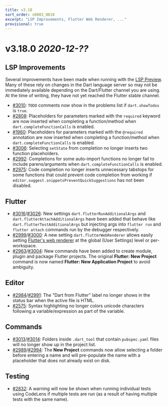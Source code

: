 ```yaml
---
title: v3.18
sort_order: v0003_0018
excerpt: "LSP Improvements, Flutter Web Renderer, ..."
provisional: true
---
```


# v3.18.0 *2020-12-??*

## LSP Improvements

Several improvements have been made when running with the [LSP Preview](/releases/v3-16/#language-server-protocol-preview). Many of these rely on changes in the Dart language server so may not be immediately available depending on the Dart/Flutter channel you are using. At the time of writing, they have not yet reached the Flutter stable channel.

- [#3010](https://github.com/Dart-Code/Dart-Code/issues/3010): `TODO` comments now show in the problems list if `dart.showTodos` is `true`.
- [#2808](https://github.com/Dart-Code/Dart-Code/issues/2808): Placeholders for parameters marked with the `required` keyword are now inserted when completing a function/method when `dart.completeFunctionCalls` is enabled.
- [#1960](https://github.com/Dart-Code/Dart-Code/issues/1960): Placeholders for parameters marked with the `@required` annotation are now inserted when completing a function/method when `dart.completeFunctionCalls` is enabled.
- [#3006](https://github.com/Dart-Code/Dart-Code/issues/3006): Selecting `setState` from completion no longer inserts two function placeholders.
- [#2992](https://github.com/Dart-Code/Dart-Code/issues/2992): Completions for some auto-import functions no longer fail to include parens/arguments when `dart.completeFunctionCalls` is enabled.
- [#2975](https://github.com/Dart-Code/Dart-Code/issues/2975): Code completion no longer inserts unnecessary tabstops for some functions that could prevent code completion from working if `editor.suggest.snippetsPreventQuickSuggestions` has not been disabled.

## Flutter

- [#3016](https://github.com/Dart-Code/Dart-Code/issues/3016)/[#3026](https://github.com/Dart-Code/Dart-Code/issues/3026): New settings `dart.flutterRunAdditionalArgs` and `dart.flutterAttachAdditionalArgs` have been added that behave like `dart.flutterTestAdditionalArgs` but injecting args into `flutter run` and `flutter attach` commands run by the debugger respectively.
- [#2999](https://github.com/Dart-Code/Dart-Code/issues/2999)/[#3000](https://github.com/Dart-Code/Dart-Code/issues/3000): A new setting `dart.flutterWebRenderer` allows easily setting [Flutter's web renderer](https://flutter.dev/docs/development/tools/web-renderers) at the global (User Settings) level or per-workspace.
- [#2963](https://github.com/Dart-Code/Dart-Code/issues/2963)/[#3004](https://github.com/Dart-Code/Dart-Code/issues/3004): New commands have been added to create module, plugin and package Flutter projects. The original **Flutter: New Project** command is now named **Flutter: New Application Project** to avoid ambiguity.

## Editor

- [#2984](https://github.com/Dart-Code/Dart-Code/issues/2984)/[#2991](https://github.com/Dart-Code/Dart-Code/issues/2991): The "Dart from Flutter" label no longer shows in the status bar when the active file is HTML.
- [#2575](https://github.com/Dart-Code/Dart-Code/issues/2575): Syntax highlighting no longer colors unicode characters following a variable/expression as part of the variable.

## Commands

- [#3013](https://github.com/Dart-Code/Dart-Code/issues/3013)/[#3014](https://github.com/Dart-Code/Dart-Code/issues/3014): Folders inside `.dart_tool` that contain `pubspec.yaml` files will no longer show up in the project list.
- [#2989](https://github.com/Dart-Code/Dart-Code/issues/2989)/[#2994](https://github.com/Dart-Code/Dart-Code/issues/2994): The **New Project** commands now allow selecting a folder before entering a name and will pre-populate the name with a placeholder that does not already exist on disk.

## Testing

- [#2832](https://github.com/Dart-Code/Dart-Code/issues/2832): A warning will now be shown when running individual tests using CodeLens if multiple tests are run (as a result of having multiple tests with the same name).

